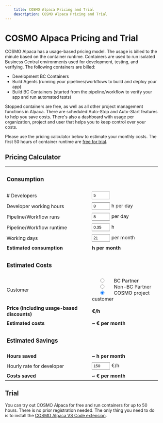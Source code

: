 ```yaml
---
    title: COSMO Alpaca Pricing and Trial
    description: COSMO Alpaca Pricing and Trial
---
```


<style>
    input {
        width: 60px;
        padding: 3px;
    }

    td {
        padding: 5px;
    }
</style>

# COSMO Alpaca Pricing and Trial

COSMO Alpaca has a usage-based pricing model. The usage is billed to the minute based on the container runtime. Containers are used to run isolated Business Central environments used for development, testing, and verifying. The following containers are billed:
- Development BC Containers
- Build Agents (running your pipelines/workflows to build and deploy your app)
- Build BC Containers (started from the pipeline/workflow to verify your app and run automated tests)

Stopped containers are free, as well as all other project management functions in Alpaca. There are scheduled Auto-Stop and Auto-Start features to help you save costs. There's also a dashboard with usage per organization, project and user that helps you to keep control over your costs.

Please use the pricing calculator below to estimate your monthly costs. The first 50 hours of container runtime are [free for trial](#trial).


## Pricing Calculator

<table>
    <tr>
        <td>
            <h3>Consumption</h3>
        </td>
        <td></td>
    </tr>
    <tr>
        <td><label for="noDevelopers"># Developers</label></td>
        <td><input type="number" value="5" id="noDevelopers" /></td>
    </tr>
    <tr>
        <td><label for="workingHours">Developer working hours</label></td>
        <td><input type="number" value="8" id="workingHours" /> h per day</td>
    </tr>
    <tr>
        <td><label for="pipelineRuns">Pipeline/Workflow runs</label></td>
        <td><input type="number" value="8" id="pipelineRuns" /> per day</td>
    </tr>
    <tr>
        <td><label for="pipelineRunTime">Pipeline/Workflow runtime</label></td>
        <td><input type="number" value="0.35" id="pipelineRunTime" step="0.1" /> h</td>
    </tr>
    <tr>
        <td><label for="workingDays">Working days</label></td>
        <td><input type="number" value="21" id="workingDays" /> per month</td>
    </tr>
    <tr style="font-weight: bold;">
        <td><label for="totalConsumption">Estimated consumption</label></td>
        <td><span id="totalConsumption"></span> h per month</td>
    </tr>
    <tr>
        <td>
            <h3>Estimated Costs</h3>
        </td>
        <td></td>
    </tr>
    <tr>
        <td><label for="customer">Customer</label></td>
        <td>
            <input type="radio" name="customer" value="partner" /> BC Partner<br />
            <input type="radio" name="customer" value="nonpartner" /> Non-BC Partner<br />
            <input type="radio" name="customer" value="cosmo" checked /> COSMO project customer<br />
        </td>
    </tr>
    <tr style="font-weight: bold;">
        <td><label for="price">Price (including usage-based discounts)</td>
        <td><span id="price"></span> €/h</td>
    </tr>
    <tr style="font-weight: bold;">
        <td><label for="monthlyCosts">Estimated costs</label></td>
        <td>~ <span id="monthlyCosts"></span> € per month</td>
    </tr>
    <tr>
        <td>
            <h3>Estimated Savings</h3>
        </td>
        <td></td>
    </tr>
    <tr style="font-weight: bold;">
        <td><label for="totalHoursSaved">Hours saved</label></td>
        <td>~ <span id="totalHoursSaved"></span> h per month</td>
    </tr>
    <tr>
        <td><label for="devHourlyRate">Hourly rate for developer</label></td>
        <td><input type="number" value="150" step="10" id="devHourlyRate" /> €/h</td>
    </tr>
    <tr style="font-weight: bold;">
        <td><label for="totalCostsSaved">Costs saved</label></td>
        <td>~ <span id="totalCostsSaved"></span> € per month</td>
    </tr>
</table>

<script>
    function calculate() {
        const noDevelopers = document.getElementById("noDevelopers").value;
        const workingHours = document.getElementById("workingHours").value;
        const pipelineRuns = document.getElementById("pipelineRuns").value;
        const pipelineRunTime = document.getElementById("pipelineRunTime").value;
        const workingDays = document.getElementById("workingDays").value;
        const devHourlyRate = document.getElementById("devHourlyRate").value;
        const customer = document.querySelector('input[name="customer"]:checked').value;

        const totalConsumption = Math.round((noDevelopers * workingHours + pipelineRuns * pipelineRunTime) * workingDays);
        document.getElementById("totalConsumption").innerHTML = totalConsumption.toLocaleString("en-US");

        var price = 1.00;
        if (customer == "partner") {
            if (totalConsumption > 10000) {
                price = 0.5;
            } else if (totalConsumption > 8000) {
                price = 0.55;
            } else if (totalConsumption > 6000) {
                price = 0.6;
            } else if (totalConsumption > 4000) {
                price = 0.7;
            } else if (totalConsumption > 2000) {
                price = 0.8;
            } else {
                price = 0.9;
            }
        }
        document.getElementById("price").innerHTML = price.toLocaleString("en-US", { minimumFractionDigits: 2, maximumFractionDigits: 2 });

        const monthlyCosts = Math.round(totalConsumption * price);
        document.getElementById("monthlyCosts").innerHTML = monthlyCosts.toLocaleString("en-US", { maximumFractionDigits: 0 });

        const totalHoursSaved = Math.round(noDevelopers * 20);
        document.getElementById("totalHoursSaved").innerHTML = totalHoursSaved.toLocaleString("en-US", { maximumFractionDigits: 0 });

        const totalCostsSaved = Math.round(totalHoursSaved * devHourlyRate);
        document.getElementById("totalCostsSaved").innerHTML = totalCostsSaved.toLocaleString("en-US", { maximumFractionDigits: 0 });
    }

    // set pipelineRuns based on noDevelopers but allow user to override
    document.getElementById("noDevelopers").addEventListener("change", function () {
        const noDevelopers = document.getElementById("noDevelopers").value;
        document.getElementById("pipelineRuns").value = Math.round(noDevelopers * 1.5);
    });

    // automatically run calculate when any input changes
    const inputs = document.querySelectorAll("input");
    inputs.forEach(input => {
        input.addEventListener("change", calculate);
    });

    // run calculate on first load
    calculate();
</script>


## Trial

You can try out COSMO Alpaca for free and run containers for up to 50 hours. There is no prior registration needed. The only thing you need to do is to install the [COSMO Alpaca VS Code extension](getting-started/access-and-setup-vsce.md).